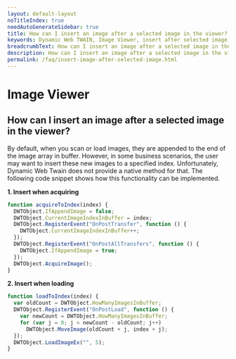 ```yaml
---
layout: default-layout
noTitleIndex: true
needAutoGenerateSidebar: true
title: How can I insert an image after a selected image in the viewer?
keywords: Dynamic Web TWAIN, Image Viewer, insert after selected image, insert
breadcrumbText: How can I insert an image after a selected image in the viewer?
description: How can I insert an image after a selected image in the viewer?
permalink: /faq/insert-image-after-selected-image.html
---
```


# Image Viewer

## How can I insert an image after a selected image in the viewer?

By default, when you scan or load images, they are appended to the end of the image array in buffer. However, in some business scenarios, the user may want to insert these new images to a specified index. Unfortunately, Dynamic Web Twain does not provide a native method for that. The following code snippet shows how this functionality can be implemented.

<strong>1. Insert when acquiring</strong>

```javascript
function acquireToIndex(index) {
  DWTObject.IfAppendImage = false;
  DWTObject.CurrentImageIndexInBuffer = index;
  DWTObject.RegisterEvent("OnPostTransfer", function () {
    DWTObject.CurrentImageIndexInBuffer++;
  });
  DWTObject.RegisterEvent("OnPostAllTransfers", function () {
    DWTObject.IfAppendImage = true;
  });
  DWTObject.AcquireImage();
}
```

<strong>2. Insert when loading</strong>

```javascript
function loadToIndex(index) {
  var oldCount = DWTObject.HowManyImagesInBuffer;
  DWTObject.RegisterEvent("OnPostLoad", function () {
    var newCount = DWTObject.HowManyImagesInBuffer;
    for (var j = 0; j < newCount - oldCount; j++)
      DWTObject.MoveImage(oldCount + j, index + j);
  });
  DWTObject.LoadImageEx("", 5);
}
```
